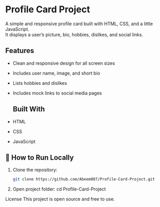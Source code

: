 # Profile Card Project

A simple and responsive profile card built with HTML, CSS, and a little JavaScript.  
It displays a user’s picture, bio, hobbies, dislikes, and social links.

##  Features
- Clean and responsive design for all screen sizes  
- Includes user name, image, and short bio  
- Lists hobbies and dislikes  
- Includes mock links to social media pages

  ##  Built With
- HTML  
- CSS  
- JavaScript

## 🚀 How to Run Locally
1. Clone the repository:
   ```bash
   git clone https://github.com/Abeem007/Profile-Card-Project.git
2. Open project folder:
   cd Profile-Card-Project

License
This project is open source and free to use.
 
